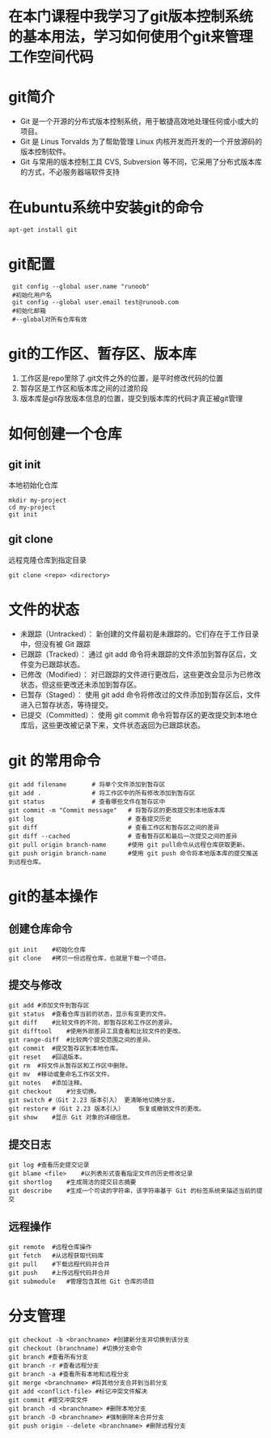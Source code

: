 # 在本门课程中我学习了git版本控制系统的基本用法，学习如何使用个git来管理工作空间代码
# git简介
- Git 是一个开源的分布式版本控制系统，用于敏捷高效地处理任何或小或大的项目。
- Git 是 Linus Torvalds 为了帮助管理 Linux 内核开发而开发的一个开放源码的版本控制软件。
- Git 与常用的版本控制工具 CVS, Subversion 等不同，它采用了分布式版本库的方式，不必服务器端软件支持
# 在ubuntu系统中安装git的命令
```shell
apt-get install git
```
# git配置
```shell
 git config --global user.name "runoob"
 #初始化用户名
 git config --global user.email test@runoob.com
 #初始化邮箱
 #--global对所有仓库有效
```
# git的工作区、暂存区、版本库
1. 工作区是repo里除了.git文件之外的位置，是平时修改代码的位置
2. 暂存区是工作区和版本库之间的过渡阶段
3. 版本库是git存放版本信息的位置，提交到版本库的代码才真正被git管理
# 如何创建一个仓库
## git init
本地初始化仓库
```shell
mkdir my-project
cd my-project
git init
```
## git clone
远程克隆仓库到指定目录
```shell
git clone <repo> <directory>
```
# 文件的状态
- 未跟踪（Untracked）： 新创建的文件最初是未跟踪的。它们存在于工作目录中，但没有被 Git 跟踪
- 已跟踪（Tracked）： 通过 git add 命令将未跟踪的文件添加到暂存区后，文件变为已跟踪状态。
- 已修改（Modified）： 对已跟踪的文件进行更改后，这些更改会显示为已修改状态，但这些更改还未添加到暂存区。
- 已暂存（Staged）： 使用 git add 命令将修改过的文件添加到暂存区后，文件进入已暂存状态，等待提交。
- 已提交（Committed）： 使用 git commit 命令将暂存区的更改提交到本地仓库后，这些更改被记录下来，文件状态返回为已跟踪状态。

# git 的常用命令
```shell
git add filename       # 将单个文件添加到暂存区
git add .              # 将工作区中的所有修改添加到暂存区
git status             # 查看哪些文件在暂存区中
git commit -m "Commit message"   # 将暂存区的更改提交到本地版本库
git log                          # 查看提交历史
git diff                         # 查看工作区和暂存区之间的差异
git diff --cached                # 查看暂存区和最后一次提交之间的差异
git pull origin branch-name      #使用 git pull命令从远程仓库获取更新。
git push origin branch-name      #使用 git push 命令将本地版本库的提交推送到远程仓库。
```
# git的基本操作
## 创建仓库命令
```shell
git init	#初始化仓库
git clone	#拷贝一份远程仓库，也就是下载一个项目。
```
## 提交与修改
```shell
git add	#添加文件到暂存区
git status	#查看仓库当前的状态，显示有变更的文件。
git diff	#比较文件的不同，即暂存区和工作区的差异。
git difftool	#使用外部差异工具查看和比较文件的更改。
git range-diff	#比较两个提交范围之间的差异。
git commit	#提交暂存区到本地仓库。
git reset	#回退版本。
git rm	#将文件从暂存区和工作区中删除。
git mv	#移动或重命名工作区文件。
git notes	#添加注释。
git checkout	#分支切换。
git switch #（Git 2.23 版本引入）	更清晰地切换分支。
git restore #（Git 2.23 版本引入）	恢复或撤销文件的更改。
git show	#显示 Git 对象的详细信息。
```
## 提交日志
```shell
git log	#查看历史提交记录
git blame <file>	#以列表形式查看指定文件的历史修改记录
git shortlog	#生成简洁的提交日志摘要
git describe	#生成一个可读的字符串，该字符串基于 Git 的标签系统来描述当前的提交
```
## 远程操作
```shell
git remote	#远程仓库操作
git fetch	#从远程获取代码库
git pull	#下载远程代码并合并
git push	#上传远程代码并合并
git submodule	#管理包含其他 Git 仓库的项目
```
# 分支管理
```shell
git checkout -b <branchname> #创建新分支并切换到该分支
git checkout (branchname) #切换分支命令
git branch #查看所有分支
git branch -r #查看远程分支
git branch -a #查看所有本地和远程分支
git merge <branchname> #将其他分支合并到当前分支
git add <conflict-file> #标记冲突文件解决
git commit #提交冲突文件
git branch -d <branchname> #删除本地分支
git branch -D <branchname> #强制删除未合并分支
git push origin --delete <branchname> #删除远程分支
 ```

